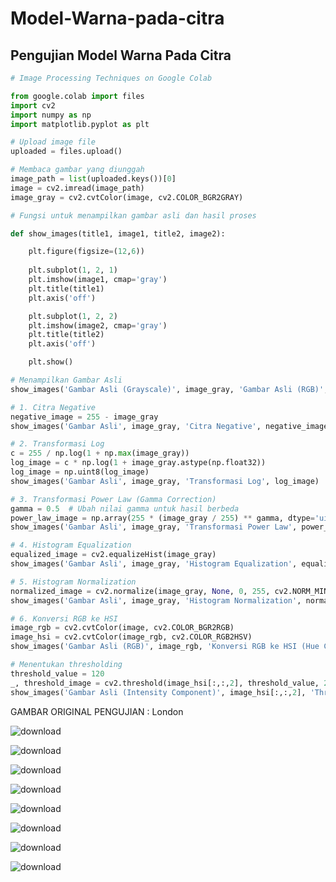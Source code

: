 # Model-Warna-pada-citra

## Pengujian Model Warna Pada Citra

```python
# Image Processing Techniques on Google Colab

from google.colab import files
import cv2
import numpy as np
import matplotlib.pyplot as plt

# Upload image file
uploaded = files.upload()

# Membaca gambar yang diunggah
image_path = list(uploaded.keys())[0]
image = cv2.imread(image_path)
image_gray = cv2.cvtColor(image, cv2.COLOR_BGR2GRAY)

# Fungsi untuk menampilkan gambar asli dan hasil proses

def show_images(title1, image1, title2, image2):

    plt.figure(figsize=(12,6))
    
    plt.subplot(1, 2, 1)
    plt.imshow(image1, cmap='gray')
    plt.title(title1)
    plt.axis('off')

    plt.subplot(1, 2, 2)
    plt.imshow(image2, cmap='gray')
    plt.title(title2)
    plt.axis('off')

    plt.show()

# Menampilkan Gambar Asli
show_images('Gambar Asli (Grayscale)', image_gray, 'Gambar Asli (RGB)', cv2.cvtColor(image, cv2.COLOR_BGR2RGB))

# 1. Citra Negative
negative_image = 255 - image_gray
show_images('Gambar Asli', image_gray, 'Citra Negative', negative_image)

# 2. Transformasi Log
c = 255 / np.log(1 + np.max(image_gray))
log_image = c * np.log(1 + image_gray.astype(np.float32))
log_image = np.uint8(log_image)
show_images('Gambar Asli', image_gray, 'Transformasi Log', log_image)

# 3. Transformasi Power Law (Gamma Correction)
gamma = 0.5  # Ubah nilai gamma untuk hasil berbeda
power_law_image = np.array(255 * (image_gray / 255) ** gamma, dtype='uint8')
show_images('Gambar Asli', image_gray, 'Transformasi Power Law', power_law_image)

# 4. Histogram Equalization
equalized_image = cv2.equalizeHist(image_gray)
show_images('Gambar Asli', image_gray, 'Histogram Equalization', equalized_image)

# 5. Histogram Normalization
normalized_image = cv2.normalize(image_gray, None, 0, 255, cv2.NORM_MINMAX)
show_images('Gambar Asli', image_gray, 'Histogram Normalization', normalized_image)

# 6. Konversi RGB ke HSI
image_rgb = cv2.cvtColor(image, cv2.COLOR_BGR2RGB)
image_hsi = cv2.cvtColor(image_rgb, cv2.COLOR_RGB2HSV)
show_images('Gambar Asli (RGB)', image_rgb, 'Konversi RGB ke HSI (Hue Component)', image_hsi[:,:,0])

# Menentukan thresholding
threshold_value = 120
_, threshold_image = cv2.threshold(image_hsi[:,:,2], threshold_value, 255, cv2.THRESH_BINARY)
show_images('Gambar Asli (Intensity Component)', image_hsi[:,:,2], 'Thresholding pada Komponen Intensity', threshold_image)
```
GAMBAR ORIGINAL PENGUJIAN : London

![download](https://github.com/user-attachments/assets/e66e33e8-f8d2-43de-80cf-a7bce3453982)

![download](https://github.com/user-attachments/assets/0e49154c-d8eb-43d5-8fd5-34349b424889)

![download](https://github.com/user-attachments/assets/3155c7a5-d8ac-4ae8-800a-67aa45e413e0)

![download](https://github.com/user-attachments/assets/2522ca6c-5d4f-42cf-8270-0b2490913cd6)

![download](https://github.com/user-attachments/assets/c5b596a9-278d-49f8-bdd7-ee90d7073e7f)

![download](https://github.com/user-attachments/assets/97f040fc-478c-4bf2-8f04-b83670000a11)

![download](https://github.com/user-attachments/assets/ad140d9a-e68f-4a9e-823f-b43446f26d55)

![download](https://github.com/user-attachments/assets/3d67d60e-6fb8-444a-9f92-5655041c36b6)




